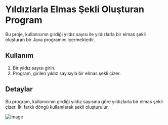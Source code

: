 # Yıldızlarla Elmas Şekli Oluşturan Program

Bu proje, kullanıcının girdiği yıldız sayısı ile yıldızlarla bir elmas şekli oluşturan bir Java programını içermektedir.

## Kullanım

1. Bir yıldız sayısı girin.
2. Program, girilen yıldız sayısıyla bir elmas şekli çizer.

## Detaylar

Bu program, kullanıcının girdiği yıldız sayısına göre yıldızlarla bir elmas şekli çizer. İki farklı döngü kullanılarak şekil oluşturulur.

![image](https://github.com/esmanur-karatas/javaAlgorithmExamples/assets/83882274/db2ead62-2004-4d09-ad09-48d4e5dcfc50)
